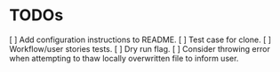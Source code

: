 # TODOs

[ ] Add configuration instructions to README.
[ ] Test case for clone.
[ ] Workflow/user stories tests.
[ ] Dry run flag.
[ ] Consider throwing error when attempting to thaw locally overwritten
    file to inform user.
